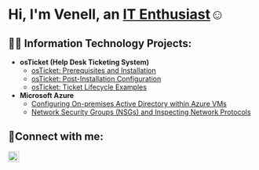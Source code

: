 <h1>Hi, I'm Venell, an <a href= https://www.linkedin.com/in/venell-james-645ab1272?trk>IT Enthusiast</a>☺</h1>

<h2>👨‍💻 Information Technology Projects:</h2>

- <b>osTicket (Help Desk Ticketing System)</b>
  - [osTicket: Prerequisites and Installation](https://github.com/venelljames/osticket-prereqs)
  - [osTicket: Post-Installation Configuration](https://github.com/venelljames/post-install-config)
  - [osTicket: Ticket Lifecycle Examples](https://github.com/venelljames/ticket-lifecycle)
- <b>Microsoft Azure</b>
  - [Configuring On-premises Active Directory within Azure VMs](https://github.com/venelljames/configure-ad)
  - [Network Security Groups (NSGs) and Inspecting Network Protocols](https://github.com/venelljames/azure-network-protocols)

<h2>🤳Connect with me:</h2>

[<img align="left" alt="Josh | LinkedIn" width="22px" src="https://cdn.jsdelivr.net/npm/simple-icons@v3/icons/linkedin.svg" />][linkedin]

[linkedin]: https://www.linkedin.com/in/venell-james-645ab1272?trk

